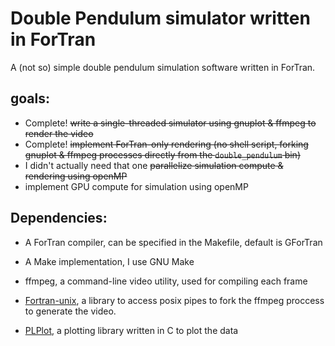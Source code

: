 # Double Pendulum simulator written in ForTran

A (not so) simple double pendulum simulation software written in ForTran.

## goals: 

- Complete! ~~write a single-threaded simulator using gnuplot & ffmpeg to render the video~~
- Complete! ~~implement ForTran-only rendering (no shell script, forking gnuplot & ffmpeg processes directly from the ```double_pendulum``` bin)~~
- I didn't actually need that one ~~parallelize simulation compute & rendering using openMP~~
- implement GPU compute for simulation using openMP

## Dependencies:

- A ForTran compiler, can be specified in the Makefile, default is GForTran
- A Make implementation, I use GNU Make 
- ffmpeg, a command-line video utility, used for compiling each frame

- [Fortran-unix](https://github.com/interkosmos/fortran-unix), a library to access posix pipes to fork the ffmpeg proccess to generate the video.
- [PLPlot](http://www.plplot.org), a plotting library written in C to plot the data
